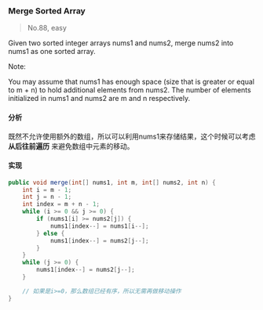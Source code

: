 ### Merge Sorted Array

> No.88, easy

Given two sorted integer arrays nums1 and nums2, merge nums2 into nums1 as one sorted array.

Note:

You may assume that nums1 has enough space (size that is greater or equal to m + n) to hold additional elements from nums2. The number of elements initialized in nums1 and nums2 are m and n respectively.

#### 分析

既然不允许使用额外的数组，所以可以利用nums1来存储结果，这个时候可以考虑 __从后往前遍历__ 来避免数组中元素的移动。

#### 实现

```java
public void merge(int[] nums1, int m, int[] nums2, int n) {
    int i = m - 1;
    int j = n - 1;
    int index = m + n - 1;
    while (i >= 0 && j >= 0) {
        if (nums1[i] >= nums2[j]) {
            nums1[index--] = nums1[i--];
        } else {
            nums1[index--] = nums2[j--];
        }
    }
    while (j >= 0) {
        nums1[index--] = nums2[j--];
    }

    // 如果是i>=0，那么数组已经有序，所以无需再做移动操作
}
```